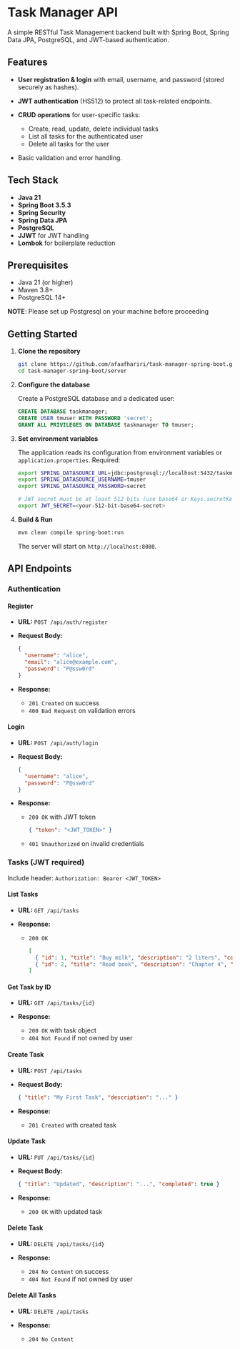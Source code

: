 # Task Manager API

A simple RESTful Task Management backend built with Spring Boot, Spring Data JPA, PostgreSQL, and JWT-based authentication.

## Features

* **User registration & login** with email, username, and password (stored securely as hashes).
* **JWT authentication** (HS512) to protect all task-related endpoints.
* **CRUD operations** for user-specific tasks:

    * Create, read, update, delete individual tasks
    * List all tasks for the authenticated user
    * Delete all tasks for the user
* Basic validation and error handling.

## Tech Stack

* **Java 21**
* **Spring Boot 3.5.3**
* **Spring Security**
* **Spring Data JPA**
* **PostgreSQL**
* **JJWT** for JWT handling
* **Lombok** for boilerplate reduction

## Prerequisites

* Java 21 (or higher)
* Maven 3.8+
* PostgreSQL 14+

**NOTE**: Please set up Postgresql on your machine before proceeding

## Getting Started

1. **Clone the repository**

   ```bash
   git clone https://github.com/afaafhariri/task-manager-spring-boot.git
   cd task-manager-spring-boot/server
   ```

2. **Configure the database**

   Create a PostgreSQL database and a dedicated user:

   ```sql
   CREATE DATABASE taskmanager;
   CREATE USER tmuser WITH PASSWORD 'secret';
   GRANT ALL PRIVILEGES ON DATABASE taskmanager TO tmuser;
   ```

3. **Set environment variables**

   The application reads its configuration from environment variables or `application.properties`. Required:

   ```bash
   export SPRING_DATASOURCE_URL=jdbc:postgresql://localhost:5432/taskmanager
   export SPRING_DATASOURCE_USERNAME=tmuser
   export SPRING_DATASOURCE_PASSWORD=secret

   # JWT secret must be at least 512 bits (use base64 or Keys.secretKeyFor(SignatureAlgorithm.HS512))
   export JWT_SECRET=<your-512-bit-base64-secret>
   ```

4. **Build & Run**

   ```bash
   mvn clean compile spring-boot:run
   ```

   The server will start on `http://localhost:8080`.

## API Endpoints

### Authentication

#### Register

* **URL:** `POST /api/auth/register`

* **Request Body:**

  ```json
  {
    "username": "alice",
    "email": "alice@example.com",
    "password": "P@ssw0rd"
  }
  ```

* **Response:**

    * `201 Created` on success
    * `400 Bad Request` on validation errors

#### Login

* **URL:** `POST /api/auth/login`

* **Request Body:**

  ```json
  {
    "username": "alice",
    "password": "P@ssw0rd"
  }
  ```

* **Response:**

    * `200 OK` with JWT token

      ```json
      { "token": "<JWT_TOKEN>" }
      ```
    * `401 Unauthorized` on invalid credentials

### Tasks (JWT required)

Include header: `Authorization: Bearer <JWT_TOKEN>`

#### List Tasks

* **URL:** `GET /api/tasks`
* **Response:**

    * `200 OK`

      ```json
      [
        { "id": 1, "title": "Buy milk", "description": "2 liters", "completed": false },
        { "id": 2, "title": "Read book", "description": "Chapter 4", "completed": true }
      ]
      ```

#### Get Task by ID

* **URL:** `GET /api/tasks/{id}`
* **Response:**

    * `200 OK` with task object
    * `404 Not Found` if not owned by user

#### Create Task

* **URL:** `POST /api/tasks`
* **Request Body:**

  ```json
  { "title": "My First Task", "description": "..." }
  ```
* **Response:**

    * `201 Created` with created task

#### Update Task

* **URL:** `PUT /api/tasks/{id}`
* **Request Body:**

  ```json
  { "title": "Updated", "description": "...", "completed": true }
  ```
* **Response:**

    * `200 OK` with updated task

#### Delete Task

* **URL:** `DELETE /api/tasks/{id}`
* **Response:**

    * `204 No Content` on success
    * `404 Not Found` if not owned by user

#### Delete All Tasks

* **URL:** `DELETE /api/tasks`
* **Response:**

    * `204 No Content`